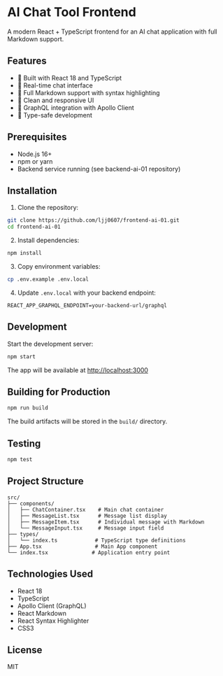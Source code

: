 # AI Chat Tool Frontend

A modern React + TypeScript frontend for an AI chat application with full Markdown support.

## Features

- 🚀 Built with React 18 and TypeScript
- 💬 Real-time chat interface
- 📝 Full Markdown support with syntax highlighting
- 🎨 Clean and responsive UI
- 🔗 GraphQL integration with Apollo Client
- 🎯 Type-safe development

## Prerequisites

- Node.js 16+
- npm or yarn
- Backend service running (see backend-ai-01 repository)

## Installation

1. Clone the repository:
```bash
git clone https://github.com/ljj0607/frontend-ai-01.git
cd frontend-ai-01
```

2. Install dependencies:
```bash
npm install
```

3. Copy environment variables:
```bash
cp .env.example .env.local
```

4. Update `.env.local` with your backend endpoint:
```
REACT_APP_GRAPHQL_ENDPOINT=your-backend-url/graphql
```

## Development

Start the development server:
```bash
npm start
```

The app will be available at [http://localhost:3000](http://localhost:3000)

## Building for Production

```bash
npm run build
```

The build artifacts will be stored in the `build/` directory.

## Testing

```bash
npm test
```

## Project Structure

```
src/
├── components/
│   ├── ChatContainer.tsx    # Main chat container
│   ├── MessageList.tsx      # Message list display
│   ├── MessageItem.tsx      # Individual message with Markdown
│   └── MessageInput.tsx     # Message input field
├── types/
│   └── index.ts            # TypeScript type definitions
├── App.tsx                 # Main App component
└── index.tsx              # Application entry point
```

## Technologies Used

- React 18
- TypeScript
- Apollo Client (GraphQL)
- React Markdown
- React Syntax Highlighter
- CSS3

## License

MIT
